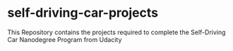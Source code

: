 # self-driving-car-projects
This Repository contains the projects required to complete the Self-Driving Car Nanodegree Program from Udacity
